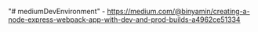 "# mediumDevEnvironment" - https://medium.com/@binyamin/creating-a-node-express-webpack-app-with-dev-and-prod-builds-a4962ce51334

